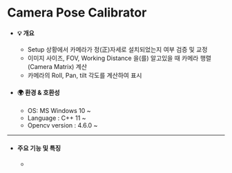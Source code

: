 # Camera Pose Calibrator

* #### 💡 개요
  * Setup 상황에서 카메라가 정(正)자세로 설치되었는지 여부 검증 및 교정
  * 이미지 사이즈, FOV, Working Distance 을(를) 알고있을 때 카메라 행렬(Camera Matrix) 계산
  * 카메라의 Roll, Pan, tilt 각도를 계산하여 표시
   
* #### 🌍 환경 & 호환성  
  * OS:	MS Windows 10 ~
  * Language : C++ 11 ~
  * Opencv version : 4.6.0 ~
---

* #### 주요 기능 및 특징
  * 
